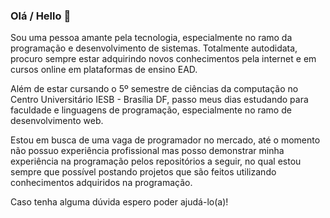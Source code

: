 ### Olá / Hello 👋

Sou uma pessoa amante pela tecnologia, especialmente no ramo da programação e desenvolvimento de sistemas. Totalmente autodidata, procuro sempre estar adquirindo novos conhecimentos pela internet e em cursos online em plataformas de ensino EAD.

Além de estar cursando o 5º semestre de ciências da computação no Centro Universitário IESB - Brasília DF, passo meus dias estudando para faculdade e linguagens de programação, especialmente no ramo de desenvolvimento web.

Estou em busca de uma vaga de programador no mercado, até o momento não possuo experiência profissional mas posso demonstrar minha experiência na programação pelos repositórios a seguir, no qual estou sempre que possível postando projetos que são feitos utilizando conhecimentos adquiridos na programação.

Caso tenha alguma dúvida espero poder ajudá-lo(a)!

<!--
**leo123nunes/leo123nunes** is a ✨ _special_ ✨ repository because its `README.md` (this file) appears on your GitHub profile.



